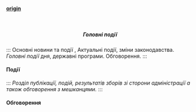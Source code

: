 #### [origin](https://osbb-gr-44.web.app/#/events)

<h5 align="center">
  <br>
    <div class="row flex-center">
     <div class="events-logo-200"></div>
     </div>
  <br>
      Головні події
  <br>
</h5>

:::
Основні новини та події , Актуальні події, зміни законодавства. *Головні події* дня, державні програми. Обговорення.
:::


#### Події

:::
*Розділ публікації, 
подій, результатів зборів зі сторони адміністрації
а також обговорення з мешканцями.*
:::

#### Обговорення

<div
  type="disqus"
  isopen="true"
  title="Основні події"
  description="Обговорення подій з мешканцями"
  canonical="/#/events"
  shortname="osbb-gr-44"
></div>
